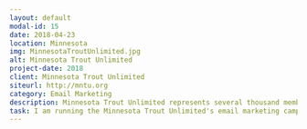 ```yaml
---
layout: default
modal-id: 15
date: 2018-04-23
location: Minnesota
img: MinnesotaTroutUnlimited.jpg
alt: Minnesota Trout Unlimited
project-date: 2018
client: Minnesota Trout Unlimited
siteurl: http://mntu.org
category: Email Marketing
description: Minnesota Trout Unlimited represents several thousand members and six chapters in Minnesota. Its mission is to conserve, protect, restore, and sustain Minnesota’s cold water fisheries and their watersheds.
task: I am running the Minnesota Trout Unlimited's email marketing campaign. The emails are focused on getting the word out about policies that effect our local watersheds as well as updating members on local events.
---
```

